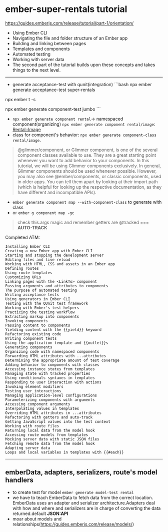 # ember-super-rentals tutorial 
https://guides.emberjs.com/release/tutorial/part-1/orientation/

- Using Ember CLI
- Navigating the file and folder structure of an Ember app
- Building and linking between pages
- Templates and components
- Automated testing
- Working with server data
- The second part of the tutorial builds upon these concepts and takes things to the next level.
-----------------------------
- generate acceptance-test with qunit(integration)
´´´bash
npx ember generate acceptance-test super-rentals

npx ember t -s

npx ember generate component-test jumbo
´´´
- `npx ember generate component rental`-> namespaced component(organizing)
`npx ember generate component rental/image`: <Rental::Image>
-  class for component's behavior: `npx ember generate component-class rental/image`.
> @glimmer/component, or Glimmer component, is one of the several component classes available to use. They are a great starting point whenever you want to add behavior to your components. In this tutorial, we will be using Glimmer components exclusively.
> In general, Glimmer components should be used whenever possible. However, you may also see @ember/components, or classic components, used in older apps. You can tell them apart by looking at their import path (which is helpful for looking up the respective documentation, as they have different and incompatible APIs).

- `ember generate component map --with-component-class` to generate with class
- or `ember g component map -gc`

> check this.args magic and remember getters are @tracked === **AUTO-TRACK**

Completed ATM:
```
Installing Ember CLI
Creating a new Ember app with Ember CLI
Starting and stopping the development server
Editing files and live reload
Working with HTML, CSS and assets in an Ember app
Defining routes
Using route templates
Customizing URLs
Linking pages with the <LinkTo> component
Passing arguments and attributes to components
The purpose of automated testing
Writing acceptance tests
Using generators in Ember CLI
Testing with the QUnit test framework
Working with Ember's test helpers
Practicing the testing workflow
Extracting markup into components
Invoking components
Passing content to components
Yielding content with the {{yield}} keyword
Refactoring existing code
Writing component tests
Using the application template and {{outlet}}s
Generating components
Organizing code with namespaced components
Forwarding HTML attributes with ...attributes
Determining the appropriate amount of test coverage
Adding behavior to components with classes
Accessing instance states from templates
Managing state with tracked properties
Using conditionals syntaxes in templates
Responding to user interaction with actions
Invoking element modifiers
Testing user interactions
Managing application-level configurations
Parameterizing components with arguments
Accessing component arguments
Interpolating values in templates
Overriding HTML attributes in ...attributes
Refactoring with getters and auto-track
Getting JavaScript values into the test context
Working with route files
Returning local data from the model hook
Accessing route models from templates
Mocking server data with static JSON files
Fetching remote data from the model hook
Adapting server data
Loops and local variables in templates with {{#each}}
```
-------------------------------------
## emberData, adapters, serializers, route's model handlers
-  to create test for model `ember generate model-test rental`
- we have to teach EmberData to fetch data from the correct location.
EmberData uses an adapter and serializer architecture.Adapters deal with how and where and serializers are in charge of converting the data returned.default **JSON:API**
- moar about models and relationships(https://guides.emberjs.com/release/models/)
